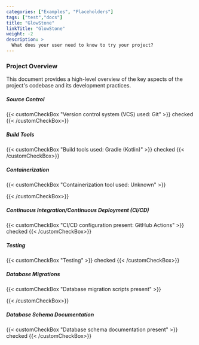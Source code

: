 ```yaml
---
categories: ["Examples", "Placeholders"]
tags: ["test","docs"] 
title: "GlowStone"
linkTitle: "GlowStone"
weight: -2
description: >
  What does your user need to know to try your project?
---
```


### Project Overview

This document provides a high-level overview of the key aspects of the project's codebase and its development practices.

##### Source Control

{{< customCheckBox "Version control system (VCS) used: Git" >}}
checked
{{< /customCheckBox>}}

##### Build Tools

{{< customCheckBox "Build tools used: Gradle (Kotlin)" >}}
checked
{{< /customCheckBox>}}

##### Containerization

{{< customCheckBox "Containerization tool used: Unknown" >}}

{{< /customCheckBox>}}

##### Continuous Integration/Continuous Deployment (CI/CD)

{{< customCheckBox "CI/CD configuration present: GitHub Actions" >}}
checked
{{< /customCheckBox>}}

##### Testing

{{< customCheckBox "Testing" >}}
checked
{{< /customCheckBox>}}

##### Database Migrations

{{< customCheckBox "Database migration scripts present" >}}

{{< /customCheckBox>}}

##### Database Schema Documentation

{{< customCheckBox "Database schema documentation present" >}}
checked
{{< /customCheckBox>}}





    